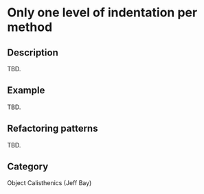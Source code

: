 # Only one level of indentation per method #

## Description ##
TBD.

## Example ##
TBD.

## Refactoring patterns ##
TBD.

## Category ##
Object Calisthenics (Jeff Bay)
